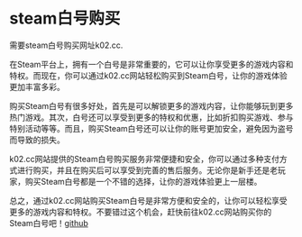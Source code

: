 # steam白号购买

需要steam白号购买网址k02.cc.

在Steam平台上，拥有一个白号是非常重要的，它可以让你享受更多的游戏内容和特权。而现在，你可以通过k02.cc网站轻松购买到Steam白号，让你的游戏体验更加丰富多彩。

购买Steam白号有很多好处，首先是可以解锁更多的游戏内容，让你能够玩到更多热门游戏。其次，白号还可以享受到更多的特权和优惠，比如折扣购买游戏、参与特别活动等等。而且，购买Steam白号还可以让你的账号更加安全，避免因为盗号而导致的损失。

k02.cc网站提供的Steam白号购买服务非常便捷和安全，你可以通过多种支付方式进行购买，并且在购买后可以享受到完善的售后服务。无论你是新手还是老玩家，购买Steam白号都是一个不错的选择，让你的游戏体验更上一层楼。

总之，通过k02.cc网站购买Steam白号是非常方便和安全的，让你可以轻松享受更多的游戏内容和特权。不要错过这个机会，赶快前往k02.cc网站购买你的Steam白号吧！[github](https://github.com)